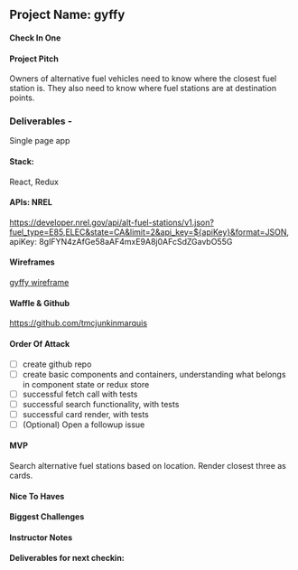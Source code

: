 ## Project Name: gyffy

#### Check In One

#### Project Pitch 
Owners of alternative fuel vehicles need to know where the closest fuel station is.  They also need to know where fuel stations are at destination points.

### Deliverables - 
Single page app

#### Stack: 
React, Redux

#### APIs: NREL
https://developer.nrel.gov/api/alt-fuel-stations/v1.json?fuel_type=E85,ELEC&state=CA&limit=2&api_key=${apiKey}&format=JSON, apiKey: 8gIFYN4zAfGe58aAF4mxE9A8j0AFcSdZGavbO55G

#### Wireframes
[gyffy wireframe](/gyffy-wireframe.png)

#### Waffle & Github 
https://github.com/tmcjunkinmarquis

#### Order Of Attack

- [ ] create github repo
- [ ] create basic components and containers, understanding what belongs in component state or redux store
- [ ] successful fetch call with tests
- [ ] successful search functionality, with tests
- [ ] successful card render, with tests
- [ ] \(Optional) Open a followup issue

#### MVP 
Search alternative fuel stations based on location.  Render closest three as cards.

#### Nice To Haves

#### Biggest Challenges

#### Instructor Notes

#### Deliverables for next checkin:
